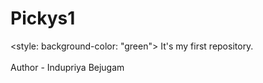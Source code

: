 # Pickys1
<style: background-color: "green">
It's my first repository.
<br>
<br>
Author - Indupriya Bejugam
</style>
